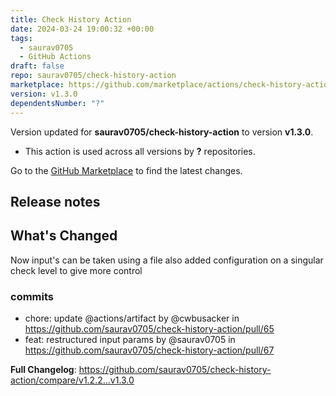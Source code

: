```yaml
---
title: Check History Action
date: 2024-03-24 19:00:32 +00:00
tags:
  - saurav0705
  - GitHub Actions
draft: false
repo: saurav0705/check-history-action
marketplace: https://github.com/marketplace/actions/check-history-action
version: v1.3.0
dependentsNumber: "?"
---
```



Version updated for **saurav0705/check-history-action** to version **v1.3.0**.
- This action is used across all versions by **?** repositories.

Go to the [GitHub Marketplace](https://github.com/marketplace/actions/check-history-action) to find the latest changes.

## Release notes

## What's Changed
Now input's can be taken using a file also added configuration on a singular check level to give more control

### commits
* chore: update @actions/artifact by @cwbusacker in https://github.com/saurav0705/check-history-action/pull/65
* feat: restructured input params by @saurav0705 in https://github.com/saurav0705/check-history-action/pull/67


**Full Changelog**: https://github.com/saurav0705/check-history-action/compare/v1.2.2...v1.3.0

